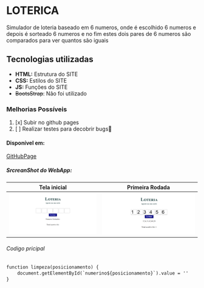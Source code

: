# LOTERICA
Simulador de loteria baseado em 6 numeros, onde é escolhido 6 numeros e depois é sorteado 6 numeros
e no fim estes dois pares de 6 numeros são comparados para ver quantos são iguais

## Tecnologias utilizadas
- **HTML:** Estrutura do SITE
- **CSS:** Estilos do SITE
- **JS:** Funções do SITE
- ~~BootsStrap~~: Não foi utilizado


### Melhorias Possíveis
1. [x] Subir no github pages
2. [ ] Realizar testes para decobrir bugs🐛 

#### Disponível em:
[GitHubPage](https://matheusvmb.github.io/LOTERICA/)

##### SrcreanShot do WebApp:

| Tela inicial | Primeira Rodada | 
|--------------|-----------------|
| ![Tela_inicial](/img/Tela_1.png)  |     ![Rodada_1](https://raw.githubusercontent.com/Matheusvmb/LOTERICA/master/img/Tela_2.png)    |  

###### Codigo pricipal

```js:
function limpeza(posicionamento) {
    document.getElementById(`numerino${posicionamento}`).value = ''
}
```

